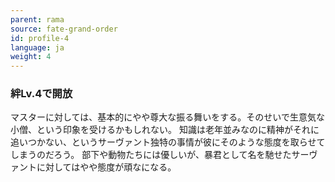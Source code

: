```yaml
---
parent: rama
source: fate-grand-order
id: profile-4
language: ja
weight: 4
---
```


### 絆Lv.4で開放

マスターに対しては、基本的にやや尊大な振る舞いをする。そのせいで生意気な小僧、という印象を受けるかもしれない。
知識は老年並みなのに精神がそれに追いつかない、というサーヴァント独特の事情が彼にそのような態度を取らせてしまうのだろう。
部下や動物たちには優しいが、暴君として名を馳せたサーヴァントに対してはやや態度が頑なになる。
